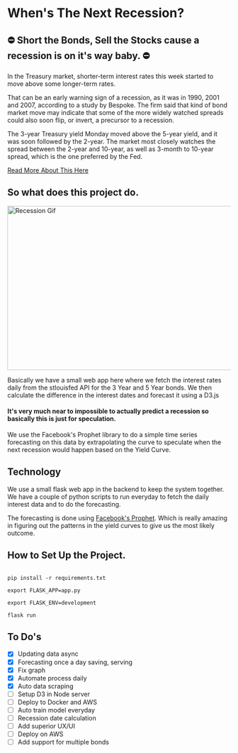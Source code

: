 # When's The Next Recession?

## :no_entry: Short the Bonds, Sell the Stocks cause a recession is on it's way baby. :no_entry:

In the Treasury market, shorter-term interest rates this week started to move above some longer-term rates.

That can be an early warning sign of a recession, as it was in 1990, 2001 and 2007, according to a study by Bespoke. The firm said that kind of bond market move may indicate that some of the more widely watched spreads could also soon flip, or invert, a precursor to a recession.

The 3-year Treasury yield Monday moved above the 5-year yield, and it was soon followed by the 2-year. The market most closely watches the spread between the 2-year and 10-year, as well as 3-month to 10-year spread, which is the one preferred by the Fed.

[Read More About This Here](https://www.cnbc.com/2018/12/04/the-yield-curve-explained-and-how-it-became--wall-streets-barometer.html)

## So what does this project do.

<img src="https://media.giphy.com/media/8c6YTRuQE9ejh2aXIy/giphy.gif" alt="Recession Gif" width="720" height="370">


Basically we have a small web app here where we fetch the interest rates daily from the stlouisfed API for the 3 Year and 5 Year bonds. We then calculate the difference in the interest dates and forecast it using a D3.js

#### It's very much near to impossible to actually predict a recession so basically this is just for speculation. 

We use the Facebook's Prophet library to do a simple time series forecasting on this data by extrapolating the curve to speculate when the next recession would happen based on the Yield Curve.


## Technology

We use a small flask web app in the backend to keep the system together. We have a couple of python scripts to run everyday to fetch the daily interest data and to do the forecasting.

The forecasting is done using [Facebook's Prophet](https://github.com/facebook/prophet). Which is really amazing in figuring out the patterns in the yield curves to give us the most likely outcome.

## How to Set Up the Project.

```

pip install -r requirements.txt

export FLASK_APP=app.py

export FLASK_ENV=development

flask run

```

## To Do's

- [x] Updating data async
- [x] Forecasting once a day saving, serving
- [x] Fix graph
- [x] Automate process daily
- [x] Auto data scraping
- [ ] Setup D3 in Node server
- [ ] Deploy to Docker and AWS
- [ ] Auto train model everyday
- [ ] Recession date calculation
- [ ] Add superior UX/UI
- [ ] Deploy on AWS
- [ ] Add support for multiple bonds
